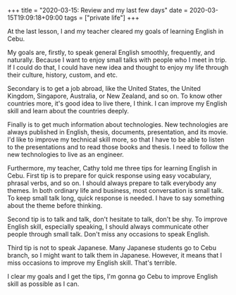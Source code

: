 +++
title =  "2020-03-15: Review and my last few days"
date = 2020-03-15T19:09:18+09:00
tags = ["private life"]
+++

At the last lesson, I and my teacher cleared my goals of learning English in Cebu.

My goals are, firstly, to speak general English smoothly, frequently, and naturally.
Because I want to enjoy small talks with people who I meet in trip.
If I could do that, I could have new idea and thought to enjoy my life
through their culture, history, custom, and etc. 

Secondary is to get a job abroad, like the United States, the United Kingdom,
Singapore, Australia, or New Zealand, and so on.
To know other countries more, it's good idea to live there, I think.
I can improve my English skill and learn about the countries deeply. 

Finally is to get much information about technologies.
New technologies are always published in English, thesis, documents, presentation, and its movie.
I'd like to improve my technical skill more,
so that I have to be able to listen to the presentations and to read those books and thesis.
I need to follow the new technologies to live as an engineer.

Furthermore, my teacher, Cathy told me three tips for learning English in Cebu.
First tip is to prepare for quick response using easy vocabulary, phrasal verbs, and so on.
I should always prepare to talk everybody any themes.
In both ordinary life and business, most conversation is small talk.
To keep small talk long, quick response is needed.
I have to say something about the theme before thinking.

Second tip is to talk and talk, don't hesitate to talk, don't be shy.
To improve English skill, especially speaking,
I should always communicate other people through small talk.
Don't miss any occasions to speak English.

Third tip is not to speak Japanese.
Many Japanese students go to Cebu branch, so I might want to talk them in Japanese. 
However, it means that I miss occasions to improve my English skill.
That's terrible.

I clear my goals and I get the tips,
I'm gonna go Cebu to improve English skill as possible as I can.

